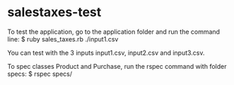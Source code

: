 # salestaxes-test

To test the application, go to the application folder and run the command line:
$ ruby sales_taxes.rb ./input1.csv

You can test with the 3 inputs input1.csv, input2.csv and input3.csv.

To spec classes Product and Purchase, run the rspec command with folder specs:
$ rspec specs/

